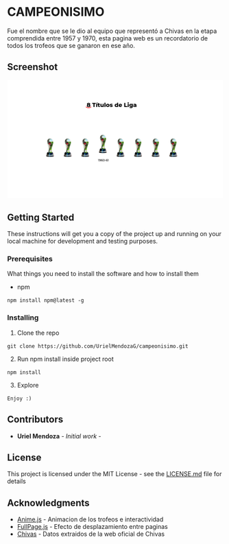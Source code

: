 # CAMPEONISIMO
Fue el nombre que se le dio al equipo que representó a Chivas en la etapa comprendida entre 1957 y 1970, esta pagina web es un recordatorio de todos los trofeos que se ganaron en ese año.

## Screenshot
![](src/ss.png)

## Getting Started

These instructions will get you a copy of the project up and running on your local machine for development and testing purposes.

### Prerequisites

What things you need to install the software and how to install them

- npm

```
npm install npm@latest -g
```

### Installing

1. Clone the repo

```
git clone https://github.com/UrielMendozaG/campeonisimo.git
```

2. Run npm install inside project root

```
npm install
```

3. Explore

```
Enjoy :)
```


## Contributors

* **Uriel Mendoza** - *Initial work* -

## License

This project is licensed under the MIT License - see the [LICENSE.md](LICENSE.md) file for details

## Acknowledgments

* [Anime.js](https://animejs.com/) - Animacion de los trofeos e interactividad
* [FullPage.js](https://alvarotrigo.com/fullPage/es/) - Efecto de desplazamiento entre paginas
* [Chivas](https://www.chivasdecorazon.com.mx/) - Datos extraidos de la web oficial de Chivas



